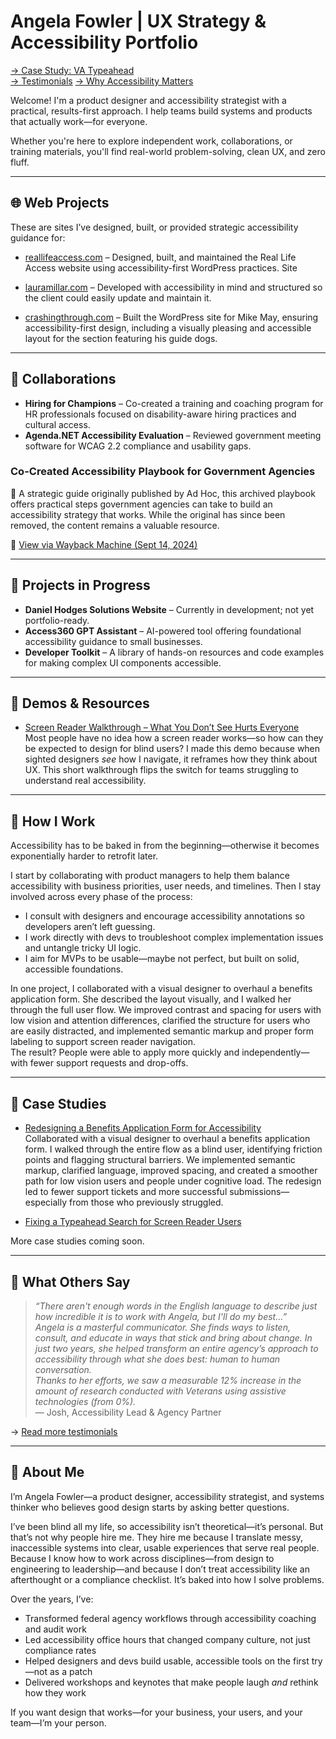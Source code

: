 # Angela Fowler | UX Strategy & Accessibility Portfolio
[→ Case Study: VA Typeahead](./case-study-va-typeahead.md)  
[→ Testimonials](./testimonials.md)
[→ Why Accessibility Matters](./accessibility-matters.md)

Welcome! I'm a product designer and accessibility strategist with a practical, results-first approach. I help teams build systems and products that actually work—for everyone.

Whether you're here to explore independent work, collaborations, or training materials, you'll find real-world problem-solving, clean UX, and zero fluff.

---

## 🌐 Web Projects
These are sites I’ve designed, built, or provided strategic accessibility guidance for:
- [reallifeaccess.com](https://www.reallifeaccess.com) – Designed, built, and maintained the Real Life Access website using accessibility-first WordPress practices. Site 

- [lauramillar.com](http://www.lauramillar.com) – Developed with accessibility in mind and structured so the client could easily update and maintain it.
- [crashingthrough.com](https://www.crashingthrough.com) – Built the WordPress site for Mike May, ensuring accessibility-first design, including a visually pleasing and accessible layout for the section featuring his guide dogs.

---

## 🤝 Collaborations

- **Hiring for Champions** – Co-created a training and coaching program for HR professionals focused on disability-aware hiring practices and cultural access.
- **Agenda.NET Accessibility Evaluation** – Reviewed government meeting software for WCAG 2.2 compliance and usability gaps.
### Co-Created Accessibility Playbook for Government Agencies  
📘 A strategic guide originally published by Ad Hoc, this archived playbook offers practical steps government agencies can take to build an accessibility strategy that works. While the original has since been removed, the content remains a valuable resource.

🔗 [View via Wayback Machine (Sept 14, 2024)](https://web.archive.org/web/20240914141206/https://adhoc.team/playbook-accessibility/)

---

## 🚧 Projects in Progress

- **Daniel Hodges Solutions Website** – Currently in development; not yet portfolio-ready.
- **Access360 GPT Assistant** – AI-powered tool offering foundational accessibility guidance to small businesses.
- **Developer Toolkit** – A library of hands-on resources and code examples for making complex UI components accessible.

---

## 🎥 Demos & Resources

- [Screen Reader Walkthrough – What You Don’t See Hurts Everyone](https://youtu.be/9EVDTUl0fA4)  
  Most people have no idea how a screen reader works—so how can they be expected to design for blind users? I made this demo because when sighted designers *see* how I navigate, it reframes how they think about UX. This short walkthrough flips the switch for teams struggling to understand real accessibility.

---

## 🧠 How I Work

Accessibility has to be baked in from the beginning—otherwise it becomes exponentially harder to retrofit later.

I start by collaborating with product managers to help them balance accessibility with business priorities, user needs, and timelines. Then I stay involved across every phase of the process:

- I consult with designers and encourage accessibility annotations so developers aren’t left guessing.
- I work directly with devs to troubleshoot complex implementation issues and untangle tricky UI logic.
- I aim for MVPs to be usable—maybe not perfect, but built on solid, accessible foundations.

In one project, I collaborated with a visual designer to overhaul a benefits application form. She described the layout visually, and I walked her through the full user flow. We improved contrast and spacing for users with low vision and attention differences, clarified the structure for users who are easily distracted, and implemented semantic markup and proper form labeling to support screen reader navigation.  
The result? People were able to apply more quickly and independently—with fewer support requests and drop-offs.

---

## 📄 Case Studies
- [Redesigning a Benefits Application Form for Accessibility](#)  
Collaborated with a visual designer to overhaul a benefits application form. I walked through the entire flow as a blind user, identifying friction points and flagging structural barriers. We implemented semantic markup, clarified language, improved spacing, and created a smoother path for low vision users and people under cognitive load. The redesign led to fewer support tickets and more successful submissions—especially from those who previously struggled.

- [Fixing a Typeahead Search for Screen Reader Users](./case-study-va-typeahead.md)

More case studies coming soon.

---

## 💬 What Others Say

> *“There aren't enough words in the English language to describe just how incredible it is to work with Angela, but I'll do my best…”*  
> *Angela is a masterful communicator. She finds ways to listen, consult, and educate in ways that stick and bring about change. In just two years, she helped transform an entire agency’s approach to accessibility through what she does best: human to human conversation.*  
> *Thanks to her efforts, we saw a measurable 12% increase in the amount of research conducted with Veterans using assistive technologies (from 0%).*  
> — Josh, Accessibility Lead & Agency Partner

→ [Read more testimonials](./testimonials.md)

---

## 👤 About Me

I’m Angela Fowler—a product designer, accessibility strategist, and systems thinker who believes good design starts by asking better questions.

I’ve been blind all my life, so accessibility isn’t theoretical—it’s personal. But that’s not why people hire me. They hire me because I translate messy, inaccessible systems into clear, usable experiences that serve real people. Because I know how to work across disciplines—from design to engineering to leadership—and because I don’t treat accessibility like an afterthought or a compliance checklist. It’s baked into how I solve problems.

Over the years, I’ve:
- Transformed federal agency workflows through accessibility coaching and audit work  
- Led accessibility office hours that changed company culture, not just compliance rates  
- Helped designers and devs build usable, accessible tools on the first try—not as a patch  
- Delivered workshops and keynotes that make people laugh *and* rethink how they work

If you want design that works—for your business, your users, and your team—I’m your person.
